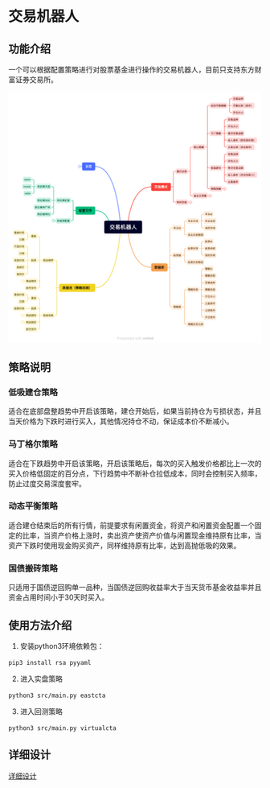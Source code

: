 # 交易机器人

## 功能介绍

一个可以根据配置策略进行对股票基金进行操作的交易机器人，目前只支持东方财富证券交易所。

![](doc/脑图.png)

## 策略说明

### 低吸建仓策略

适合在底部盘整趋势中开启该策略，建仓开始后，如果当前持仓为亏损状态，并且当天价格为下跌时进行买入，其他情况持仓不动，保证成本价不断减小。

### 马丁格尔策略

适合在下跌趋势中开启该策略，开启该策略后，每次的买入触发价格都比上一次的买入价格低固定的百分点，下行趋势中不断补仓拉低成本，同时会控制买入频率，防止过度交易深度套牢。

### 动态平衡策略

适合建仓结束后的所有行情，前提要求有闲置资金，将资产和闲置资金配置一个固定的比率，当资产价格上涨时，卖出资产使资产价值与闲置现金维持原有比率，当资产下跌时使用现金购买资产，同样维持原有比率，达到高抛低吸的效果。

### 国债搬砖策略

只适用于国债逆回购单一品种，当国债逆回购收益率大于当天货币基金收益率并且资金占用时间小于30天时买入。

## 使用方法介绍

1. 安装python3环境依赖包：

`pip3 install rsa pyyaml`

2. 进入实盘策略

`python3 src/main.py eastcta`

3. 进入回测策略

`python3 src/main.py virtualcta`

## 详细设计

[详细设计](./doc/详细设计.md)
